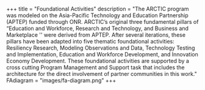 +++
title = "Foundational Activities"
description = "The ARCTIC program was modeled on the Asia-Pacific Technology and Education Partnership (APTEP) funded through ONR. ARCTIC’s original three fundamental pillars of “Education and Workforce, Research and Technology, and Business and Marketplace '' were derived from APTEP. After several iterations, these pillars have been adapted into five thematic foundational activities: Resiliency Research, Modeling Observations and Data, Technology Testing and Implementation, Education and Workforce Development, and Innovation Economy Development. These foundational activities are supported by a cross cutting Program Management and Support task that includes the architecture for the direct involvement of partner communities in this work."
FAdiagram = "images/fa-diagram.png"
+++